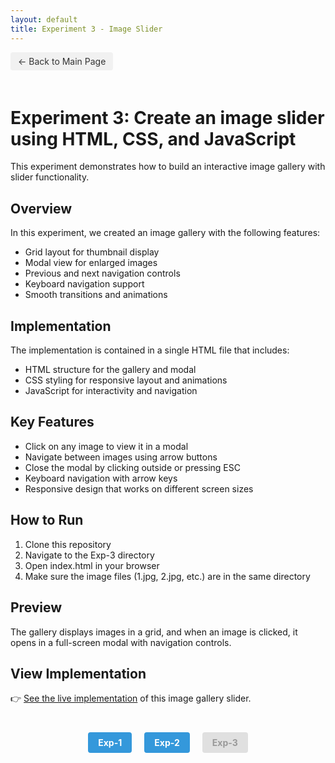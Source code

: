 ```yaml
---
layout: default
title: Experiment 3 - Image Slider
---
```


<a href="../README.html" class="back-btn" target="_blank">← Back to Main Page</a>

# Experiment 3: Create an image slider using HTML, CSS, and JavaScript

This experiment demonstrates how to build an interactive image gallery with slider functionality.

## Overview

In this experiment, we created an image gallery with the following features:
- Grid layout for thumbnail display
- Modal view for enlarged images
- Previous and next navigation controls
- Keyboard navigation support
- Smooth transitions and animations

## Implementation

The implementation is contained in a single HTML file that includes:
- HTML structure for the gallery and modal
- CSS styling for responsive layout and animations
- JavaScript for interactivity and navigation

## Key Features

- Click on any image to view it in a modal
- Navigate between images using arrow buttons
- Close the modal by clicking outside or pressing ESC
- Keyboard navigation with arrow keys
- Responsive design that works on different screen sizes

## How to Run

1. Clone this repository
2. Navigate to the Exp-3 directory
3. Open index.html in your browser
4. Make sure the image files (1.jpg, 2.jpg, etc.) are in the same directory

## Preview

The gallery displays images in a grid, and when an image is clicked, it opens in a full-screen modal with navigation controls.

## View Implementation

👉 <a href="index.html" target="_blank">See the live implementation</a> of this image gallery slider.

<div class="experiment-nav">
  <a href="../Exp-1/README.html" class="nav-btn" >Exp-1</a>
  <a href="../Exp-2/README.html" class="nav-btn" >Exp-2</a>
  <span class="nav-disabled">Exp-3</span>
</div>

<style type="text/css">
.back-btn {
  display: inline-block;
  background-color: #f1f1f1;
  color: #333;
  padding: 6px 12px;
  text-decoration: none;
  border-radius: 4px;
  margin-bottom: 20px;
  font-size: 14px;
}

.back-btn:hover {
  background-color: #ddd;
}

.experiment-nav {
  display: flex;
  justify-content: center;
  gap: 20px;
  margin-top: 40px;
}

.nav-btn {
  display: inline-block;
  background-color: #3498db;
  color: white;
  padding: 8px 16px;
  text-decoration: none;
  border-radius: 4px;
  font-weight: bold;
}

.nav-btn:hover {
  background-color: #2980b9;
}

.nav-disabled {
  display: inline-block;
  background-color: #e0e0e0;
  color: #999;
  padding: 8px 16px;
  border-radius: 4px;
  font-weight: bold;
  cursor: not-allowed;
}
</style>